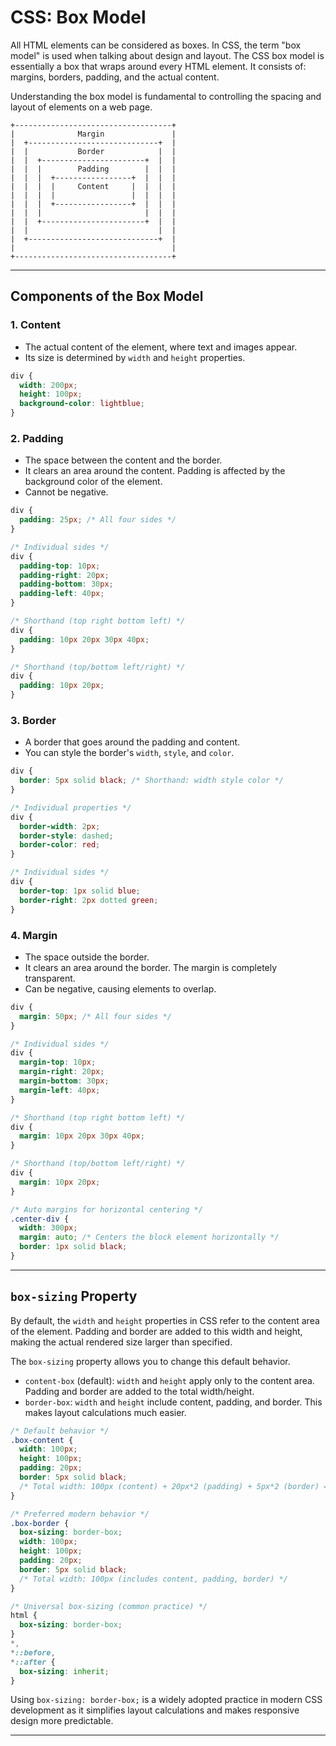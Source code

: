 # CSS: Box Model

All HTML elements can be considered as boxes. In CSS, the term "box model" is used when talking about design and layout. The CSS box model is essentially a box that wraps around every HTML element. It consists of: margins, borders, padding, and the actual content.

Understanding the box model is fundamental to controlling the spacing and layout of elements on a web page.

```
+-----------------------------------+
|              Margin               |
|  +-----------------------------+  |
|  |           Border            |  |
|  |  +-----------------------+  |  |
|  |  |        Padding        |  |  |
|  |  |  +-----------------+  |  |  |
|  |  |  |     Content     |  |  |  |
|  |  |  |                 |  |  |  |
|  |  |  +-----------------+  |  |  |
|  |  |                       |  |  |
|  |  +-----------------------+  |  |
|  |                             |  |
|  +-----------------------------+  |
|                                   |
+-----------------------------------+
```

---
## Components of the Box Model

### 1. Content

*   The actual content of the element, where text and images appear.
*   Its size is determined by `width` and `height` properties.

```css
div {
  width: 200px;
  height: 100px;
  background-color: lightblue;
}
```

### 2. Padding

*   The space between the content and the border.
*   It clears an area around the content. Padding is affected by the background color of the element.
*   Cannot be negative.

```css
div {
  padding: 25px; /* All four sides */
}

/* Individual sides */
div {
  padding-top: 10px;
  padding-right: 20px;
  padding-bottom: 30px;
  padding-left: 40px;
}

/* Shorthand (top right bottom left) */
div {
  padding: 10px 20px 30px 40px;
}

/* Shorthand (top/bottom left/right) */
div {
  padding: 10px 20px;
}
```

### 3. Border

*   A border that goes around the padding and content.
*   You can style the border's `width`, `style`, and `color`.

```css
div {
  border: 5px solid black; /* Shorthand: width style color */
}

/* Individual properties */
div {
  border-width: 2px;
  border-style: dashed;
  border-color: red;
}

/* Individual sides */
div {
  border-top: 1px solid blue;
  border-right: 2px dotted green;
}
```

### 4. Margin

*   The space outside the border.
*   It clears an area around the border. The margin is completely transparent.
*   Can be negative, causing elements to overlap.

```css
div {
  margin: 50px; /* All four sides */
}

/* Individual sides */
div {
  margin-top: 10px;
  margin-right: 20px;
  margin-bottom: 30px;
  margin-left: 40px;
}

/* Shorthand (top right bottom left) */
div {
  margin: 10px 20px 30px 40px;
}

/* Shorthand (top/bottom left/right) */
div {
  margin: 10px 20px;
}

/* Auto margins for horizontal centering */
.center-div {
  width: 300px;
  margin: auto; /* Centers the block element horizontally */
  border: 1px solid black;
}
```

---
## `box-sizing` Property

By default, the `width` and `height` properties in CSS refer to the content area of the element. Padding and border are added to this width and height, making the actual rendered size larger than specified.

The `box-sizing` property allows you to change this default behavior.

*   `content-box` (default): `width` and `height` apply only to the content area. Padding and border are added to the total width/height.
*   `border-box`: `width` and `height` include content, padding, and border. This makes layout calculations much easier.

```css
/* Default behavior */
.box-content {
  width: 100px;
  height: 100px;
  padding: 20px;
  border: 5px solid black;
  /* Total width: 100px (content) + 20px*2 (padding) + 5px*2 (border) = 150px */
}

/* Preferred modern behavior */
.box-border {
  box-sizing: border-box;
  width: 100px;
  height: 100px;
  padding: 20px;
  border: 5px solid black;
  /* Total width: 100px (includes content, padding, border) */
}

/* Universal box-sizing (common practice) */
html {
  box-sizing: border-box;
}
*,
*::before,
*::after {
  box-sizing: inherit;
}
```

Using `box-sizing: border-box;` is a widely adopted practice in modern CSS development as it simplifies layout calculations and makes responsive design more predictable.

---